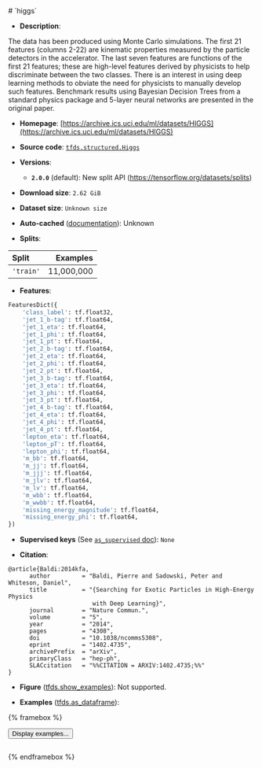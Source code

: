 <div itemscope itemtype="http://schema.org/Dataset">
  <div itemscope itemprop="includedInDataCatalog" itemtype="http://schema.org/DataCatalog">
    <meta itemprop="name" content="TensorFlow Datasets" />
  </div>
  <meta itemprop="name" content="higgs" />
  <meta itemprop="description" content="The data has been produced using Monte Carlo simulations.&#10;The first 21 features (columns 2-22) are kinematic properties&#10;measured by the particle detectors in the accelerator.&#10;The last seven features are functions of the first 21 features;&#10;these are high-level features derived by physicists to help&#10;discriminate between the two classes. There is an interest&#10;in using deep learning methods to obviate the need for physicists&#10;to manually develop such features. Benchmark results using&#10;Bayesian Decision Trees from a standard physics package and&#10;5-layer neural networks are presented in the original paper.&#10;&#10;To use this dataset:&#10;&#10;```python&#10;import tensorflow_datasets as tfds&#10;&#10;ds = tfds.load(&#x27;higgs&#x27;, split=&#x27;train&#x27;)&#10;for ex in ds.take(4):&#10;  print(ex)&#10;```&#10;&#10;See [the guide](https://www.tensorflow.org/datasets/overview) for more&#10;informations on [tensorflow_datasets](https://www.tensorflow.org/datasets).&#10;&#10;" />
  <meta itemprop="url" content="https://www.tensorflow.org/datasets/catalog/higgs" />
  <meta itemprop="sameAs" content="https://archive.ics.uci.edu/ml/datasets/HIGGS" />
  <meta itemprop="citation" content="@article{Baldi:2014kfa,&#10;      author         = &quot;Baldi, Pierre and Sadowski, Peter and Whiteson, Daniel&quot;,&#10;      title          = &quot;{Searching for Exotic Particles in High-Energy Physics&#10;                        with Deep Learning}&quot;,&#10;      journal        = &quot;Nature Commun.&quot;,&#10;      volume         = &quot;5&quot;,&#10;      year           = &quot;2014&quot;,&#10;      pages          = &quot;4308&quot;,&#10;      doi            = &quot;10.1038/ncomms5308&quot;,&#10;      eprint         = &quot;1402.4735&quot;,&#10;      archivePrefix  = &quot;arXiv&quot;,&#10;      primaryClass   = &quot;hep-ph&quot;,&#10;      SLACcitation   = &quot;%%CITATION = ARXIV:1402.4735;%%&quot;&#10;}" />
</div>
# `higgs`

*   **Description**:

The data has been produced using Monte Carlo simulations.
The first 21 features (columns 2-22) are kinematic properties
measured by the particle detectors in the accelerator.
The last seven features are functions of the first 21 features;
these are high-level features derived by physicists to help
discriminate between the two classes. There is an interest
in using deep learning methods to obviate the need for physicists
to manually develop such features. Benchmark results using
Bayesian Decision Trees from a standard physics package and
5-layer neural networks are presented in the original paper.

*   **Homepage**: [https://archive.ics.uci.edu/ml/datasets/HIGGS](https://archive.ics.uci.edu/ml/datasets/HIGGS)

*   **Source code**: [`tfds.structured.Higgs`](https://github.com/tensorflow/datasets/tree/master/tensorflow_datasets/structured/higgs.py)

*   **Versions**:

    * **`2.0.0`** (default): New split API (https://tensorflow.org/datasets/splits)

*   **Download size**: `2.62 GiB`

*   **Dataset size**: `Unknown size`

*   **Auto-cached** ([documentation](https://www.tensorflow.org/datasets/performances#auto-caching)): Unknown

*   **Splits**:

Split  | Examples
:----- | -------:
`'train'` | 11,000,000

*   **Features**:

```python
FeaturesDict({
    'class_label': tf.float32,
    'jet_1_b-tag': tf.float64,
    'jet_1_eta': tf.float64,
    'jet_1_phi': tf.float64,
    'jet_1_pt': tf.float64,
    'jet_2_b-tag': tf.float64,
    'jet_2_eta': tf.float64,
    'jet_2_phi': tf.float64,
    'jet_2_pt': tf.float64,
    'jet_3_b-tag': tf.float64,
    'jet_3_eta': tf.float64,
    'jet_3_phi': tf.float64,
    'jet_3_pt': tf.float64,
    'jet_4_b-tag': tf.float64,
    'jet_4_eta': tf.float64,
    'jet_4_phi': tf.float64,
    'jet_4_pt': tf.float64,
    'lepton_eta': tf.float64,
    'lepton_pT': tf.float64,
    'lepton_phi': tf.float64,
    'm_bb': tf.float64,
    'm_jj': tf.float64,
    'm_jjj': tf.float64,
    'm_jlv': tf.float64,
    'm_lv': tf.float64,
    'm_wbb': tf.float64,
    'm_wwbb': tf.float64,
    'missing_energy_magnitude': tf.float64,
    'missing_energy_phi': tf.float64,
})
```

*   **Supervised keys** (See [`as_supervised` doc](https://www.tensorflow.org/datasets/api_docs/python/tfds/load#args)): `None`

*   **Citation**:

```
@article{Baldi:2014kfa,
      author         = "Baldi, Pierre and Sadowski, Peter and Whiteson, Daniel",
      title          = "{Searching for Exotic Particles in High-Energy Physics
                        with Deep Learning}",
      journal        = "Nature Commun.",
      volume         = "5",
      year           = "2014",
      pages          = "4308",
      doi            = "10.1038/ncomms5308",
      eprint         = "1402.4735",
      archivePrefix  = "arXiv",
      primaryClass   = "hep-ph",
      SLACcitation   = "%%CITATION = ARXIV:1402.4735;%%"
}
```

*   **Figure** ([tfds.show_examples](https://www.tensorflow.org/datasets/api_docs/python/tfds/visualization/show_examples)): Not supported.

*   **Examples** ([tfds.as_dataframe](https://www.tensorflow.org/datasets/api_docs/python/tfds/as_dataframe)):

<!-- mdformat off(HTML should not be auto-formatted) -->

{% framebox %}

<button id="displaydataframe">Display examples...</button>
<div id="dataframecontent" style="overflow-x:scroll"></div>

<script src="https://www.gstatic.com/external_hosted/jquery2.min.js"></script>

<script>
var url = "https://storage.googleapis.com/tfds-data/visualization/dataframe/higgs-2.0.0.html";
$(document).ready(() => {
  $("#displaydataframe").click((event) => {
    // Disable the button after clicking (dataframe loaded only once).
    $("#displaydataframe").prop("disabled", true);

    // Pre-fetch and display the content
    $.get(url, (data) => {
      $("#dataframecontent").html(data);
    }).fail(() => {
      $("#dataframecontent").html(
        'Error loading examples. If the error persist, please open '
        + 'a new issue.'
      );
    });
  });
});
</script>

{% endframebox %}

<!-- mdformat on -->
